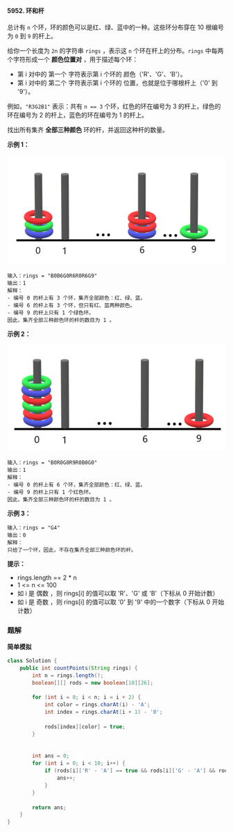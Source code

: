 #### 5952. 环和杆

总计有 `n` 个环，环的颜色可以是红、绿、蓝中的一种。这些环分布穿在 10 根编号为 `0` 到 `9` 的杆上。

给你一个长度为 `2n` 的字符串 `rings` ，表示这 `n` 个环在杆上的分布。`rings` 中每两个字符形成一个 **颜色位置对** ，用于描述每个环：

* 第 i 对中的 第一个 字符表示第 i 个环的 颜色（'R'、'G'、'B'）。
* 第 i 对中的 第二个 字符表示第 i 个环的 位置，也就是位于哪根杆上（'0' 到 '9'）。

例如，`"R3G2B1"` 表示：共有 `n == 3` 个环，红色的环在编号为 3 的杆上，绿色的环在编号为 2 的杆上，蓝色的环在编号为 1 的杆上。

找出所有集齐 **全部三种颜色** 环的杆，并返回这种杆的数量。

**示例 1：**

![img](./images/环和杆/1.jpg)

```shell
输入：rings = "B0B6G0R6R0R6G9"
输出：1
解释：
- 编号 0 的杆上有 3 个环，集齐全部颜色：红、绿、蓝。
- 编号 6 的杆上有 3 个环，但只有红、蓝两种颜色。
- 编号 9 的杆上只有 1 个绿色环。
因此，集齐全部三种颜色环的杆的数目为 1 。
```

**示例 2：**

![img](./images/环和杆/2.jpg)

```shell
输入：rings = "B0R0G0R9R0B0G0"
输出：1
解释：
- 编号 0 的杆上有 6 个环，集齐全部颜色：红、绿、蓝。
- 编号 9 的杆上只有 1 个红色环。
因此，集齐全部三种颜色环的杆的数目为 1 。
```

**示例 3：**

```shell
输入：rings = "G4"
输出：0
解释：
只给了一个环，因此，不存在集齐全部三种颜色环的杆。
```

**提示：**

* rings.length == 2 * n
* 1 <= n <= 100
* 如 i 是 偶数 ，则 rings[i] 的值可以取 'R'、'G' 或 'B'（下标从 0 开始计数）
* 如 i 是 奇数 ，则 rings[i] 的值可以取 '0' 到 '9' 中的一个数字（下标从 0 开始计数）

### 题解

**简单模拟**

```java
class Solution {
    public int countPoints(String rings) {
        int n = rings.length();
        boolean[][] rods = new boolean[10][26];

        for (int i = 0; i < n; i = i + 2) {
            int color = rings.charAt(i) - 'A';
            int index = rings.charAt(i + 1) - '0';

            rods[index][color] = true;
        }


        int ans = 0;
        for (int i = 0; i < 10; i++) {
            if (rods[i]['R' - 'A'] == true && rods[i]['G' - 'A'] && rods[i]['B' - 'A']) {
                ans++;
            }
        }

        return ans;
    }
}
```

